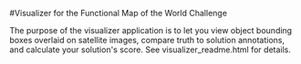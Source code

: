 #Visualizer for the Functional Map of the World Challenge

The purpose of the visualizer application is to let you view object bounding boxes overlaid on satellite images, compare truth to solution annotations, and calculate your solution's score. See visualizer_readme.html for details.